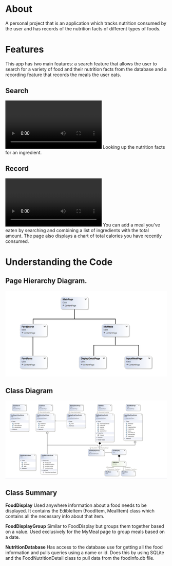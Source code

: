# About
A personal project that is an application which tracks nutrition consumed by the user and has records of the nutrition facts of different types of foods.

# Features
This app has two main features: a search feature that allows the user to search for a variety of food and their nutrition facts from the database and a recording feature that records the meals the user eats.

## Search
![](README%20files/NutruitionTracker%20-%20search%20example.mp4)
Looking up the nutrition facts for an ingredient.

## Record
![](README%20files/NutruitionTracker%20-%20add%20example.mp4)
You can add a meal you've eaten by searching and combining a list of ingredients with the total amount. The page also displays a chart of total calories you have recently consumed. 


# Understanding the Code

## Page Hierarchy Diagram.
![Model](https://raw.githubusercontent.com/AlexN235/NutritionTracker/refs/heads/master/README%20files/Page%20Hierarchy.png)

## Class Diagram 
![Model](https://github.com/AlexN235/NutritionTracker/blob/master/README%20files/UML%20Class%20Diagram.png)

## Class Summary

**FoodDisplay**
  Used anywhere information about a food needs to be displayed. It contains the EdibleItem (FoodItem, MealItem) class which contains all the necessary info about that item.

**FoodDisplayGroup** 
  Similar to FoodDisplay but groups them together based on a value. Used exclusively for the MyMeal page to group meals based on a date.

**NutritionDatabase**
  Has access to the database use for getting all the food information and pulls queries using a name or id. Does this by using SQLite and the FoodNutritionDetail class to pull data from the foodinfo.db file.




